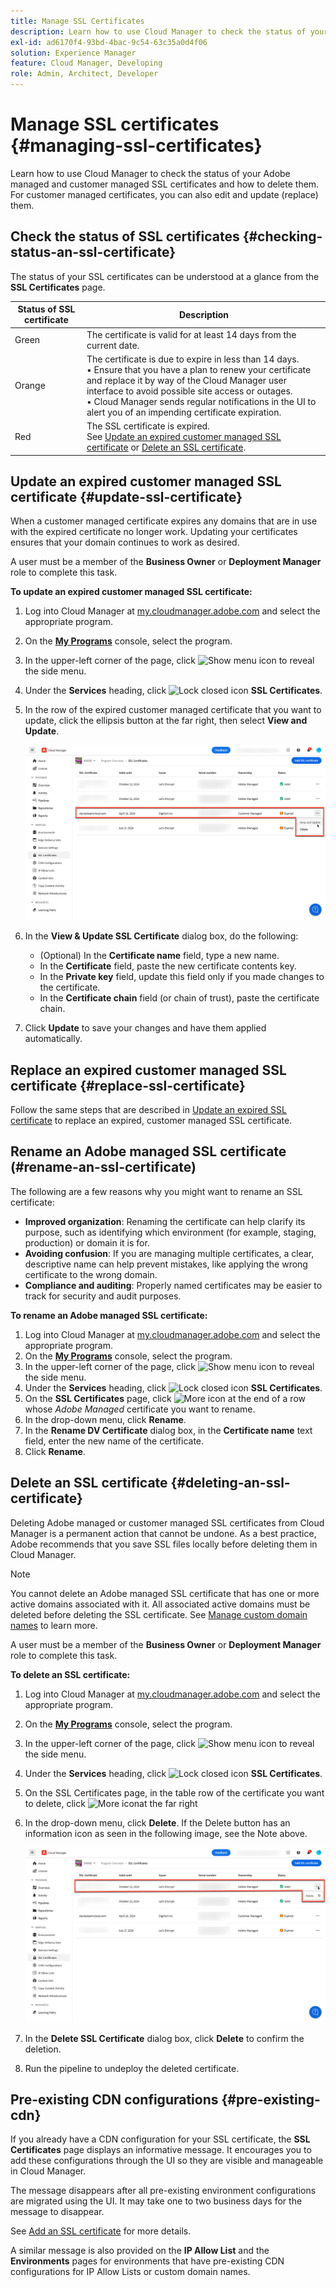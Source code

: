 ```yaml
---
title: Manage SSL Certificates
description: Learn how to use Cloud Manager to check the status of your SSL certificates and how to edit, replace, update, and delete them.
exl-id: ad6170f4-93bd-4bac-9c54-63c35a0d4f06
solution: Experience Manager
feature: Cloud Manager, Developing
role: Admin, Architect, Developer
---
```


# Manage SSL certificates {#managing-ssl-certificates}

Learn how to use Cloud Manager to check the status of your Adobe managed and customer managed SSL certificates and how to delete them. For customer managed certificates, you can also edit and update (replace) them.

## Check the status of SSL certificates {#checking-status-an-ssl-certificate}

The status of your SSL certificates can be understood at a glance from the **SSL Certificates** page.

| Status of SSL certificate | Description |
| --- | --- |
| Green  | The certificate is valid for at least 14 days from the current date.  |
| Orange  | The certificate is due to expire in less than 14 days.<br>&bull; Ensure that you have a plan to renew your certificate and replace it by way of the Cloud Manager user interface to avoid possible site access or outages.<br>&bull; Cloud Manager sends regular notifications in the UI to alert you of an impending certificate expiration. |
| Red | The SSL certificate is expired.<br>See [Update an expired customer managed SSL certificate](#update-ssl-certificate) or [Delete an SSL certificate](#deleting-an-ssl-certificate). |

## Update an expired customer managed SSL certificate {#update-ssl-certificate}

When a customer managed certificate expires any domains that are in use with the expired certificate no longer work. Updating your certificates ensures that your domain continues to work as desired.

A user must be a member of the **Business Owner** or **Deployment Manager** role to complete this task.

**To update an expired customer managed SSL certificate:**

1. Log into Cloud Manager at [my.cloudmanager.adobe.com](https://my.cloudmanager.adobe.com/) and select the appropriate program.
1. On the **[My Programs](/help/implementing/cloud-manager/navigation.md#my-programs)** console, select the program.
1. In the upper-left corner of the page, click ![Show menu icon](https://spectrum.adobe.com/static/icons/workflow_18/Smock_ShowMenu_18_N.svg) to reveal the side menu. 
1. Under the **Services** heading, click ![Lock closed icon](https://spectrum.adobe.com/static/icons/workflow_18/Smock_LockClosed_18_N.svg) **SSL Certificates**. 
1. In the row of the expired customer managed certificate that you want to update, click the ellipsis button at the far right, then select **View and Update**.

   ![Update an expired customer managed SSL certification](/help/implementing/cloud-manager/assets/ssl/ssl-cert-update.png)

1. In the **View & Update SSL Certificate** dialog box, do the following:

    * (Optional) In the **Certificate name** field, type a new name. 
    * In the **Certificate** field, paste the new certificate contents key.
    * In the **Private key** field, update this field only if you made changes to the certificate.
    * In the **Certificate chain** field (or chain of trust), paste the certificate chain.

1. Click **Update** to save your changes and have them applied automatically.

## Replace an expired customer managed SSL certificate {#replace-ssl-certificate}

Follow the same steps that are described in [Update an expired SSL certificate](#update-ssl-certificate) to replace an expired, customer managed SSL certificate.

## Rename an Adobe managed SSL certificate (#rename-an-ssl-certificate)

The following are a few reasons why you might want to rename an SSL certificate:

* **Improved organization**: Renaming the certificate can help clarify its purpose, such as identifying which environment (for example, staging, production) or domain it is for.
* **Avoiding confusion**: If you are managing multiple certificates, a clear, descriptive name can help prevent mistakes, like applying the wrong certificate to the wrong domain.
* **Compliance and auditing**: Properly named certificates may be easier to track for security and audit purposes.

**To rename an Adobe managed SSL certificate:**

1. Log into Cloud Manager at [my.cloudmanager.adobe.com](https://my.cloudmanager.adobe.com/) and select the appropriate program.
1. On the **[My Programs](/help/implementing/cloud-manager/navigation.md#my-programs)** console, select the program.
1. In the upper-left corner of the page, click ![Show menu icon](https://spectrum.adobe.com/static/icons/workflow_18/Smock_ShowMenu_18_N.svg) to reveal the side menu. 
1. Under the **Services** heading, click ![Lock closed icon](https://spectrum.adobe.com/static/icons/workflow_18/Smock_LockClosed_18_N.svg) **SSL Certificates**. 
1. On the **SSL Certificates** page, click ![More icon](https://spectrum.adobe.com/static/icons/workflow_18/Smock_More_18_N.svg) at the end of a row whose *Adobe Managed* certificate you want to rename. 
1. In the drop-down menu, click **Rename**.
1. In the **Rename DV Certificate** dialog box, in the **Certificate name** text field, enter the new name of the certificate.
1. Click **Rename**.

## Delete an SSL certificate {#deleting-an-ssl-certificate}

Deleting Adobe managed or customer managed SSL certificates from Cloud Manager is a permanent action that cannot be undone. As a best practice, Adobe recommends that you save SSL files locally before deleting them in Cloud Manager.

>[!NOTE]
>
>You cannot delete an Adobe managed SSL certificate that has one or more active domains associated with it. All associated active domains must be deleted before deleting the SSL certificate. See [Manage custom domain names](/help/implementing/cloud-manager/custom-domain-names/managing-custom-domain-names.md) to learn more.

A user must be a member of the **Business Owner** or **Deployment Manager** role to complete this task.

**To delete an SSL certificate:**

1. Log into Cloud Manager at [my.cloudmanager.adobe.com](https://my.cloudmanager.adobe.com/) and select the appropriate program.
1. On the **[My Programs](/help/implementing/cloud-manager/navigation.md#my-programs)** console, select the program.
1. In the upper-left corner of the page, click ![Show menu icon](https://spectrum.adobe.com/static/icons/workflow_18/Smock_ShowMenu_18_N.svg) to reveal the side menu.
1. Under the **Services** heading, click ![Lock closed icon](https://spectrum.adobe.com/static/icons/workflow_18/Smock_LockClosed_18_N.svg) **SSL Certificates**. 
1. On the SSL Certificates page, in the table row of the certificate you want to delete, click ![More icon](https://spectrum.adobe.com/static/icons/workflow_18/Smock_More_18_N.svg)at the far right
1. In the drop-down menu, click **Delete**.
   If the Delete button has an information icon as seen in the following image, see the Note above.

   ![Delete button with Information icon](/help/implementing/cloud-manager/assets/ssl/ssl-cert-delete-infoicon.png)

1. In the **Delete SSL Certificate** dialog box, click **Delete** to confirm the deletion.
1. Run the pipeline to undeploy the deleted certificate.

## Pre-existing CDN configurations {#pre-existing-cdn}

If you already have a CDN configuration for your SSL certificate, the **SSL Certificates** page displays an informative message. It encourages you to add these configurations through the UI so they are visible and manageable in Cloud Manager.

The message disappears after all pre-existing environment configurations are migrated using the UI. It may take one to two business days for the message to disappear.

See [Add an SSL certificate](/help/implementing/cloud-manager/managing-ssl-certifications/add-ssl-certificate.md) for more details.

A similar message is also provided on the **IP Allow List** and the **Environments** pages for environments that have pre-existing CDN configurations for IP Allow Lists or custom domain names.

